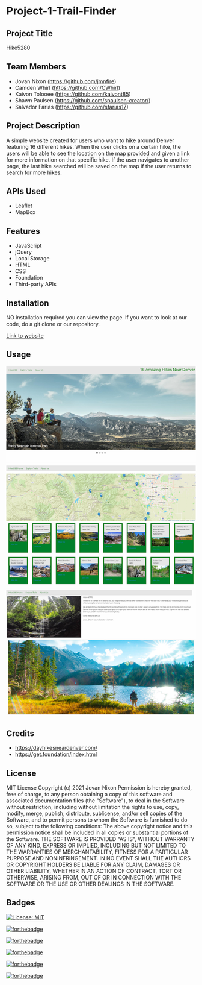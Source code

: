 # Project-1-Trail-Finder

## Project Title

Hike5280

## Team Members 

- Jovan Nixon (https://github.com/jmnfire)
- Camden Whirl (https://github.com/CWhirl)
- Kaivon Tolooee (https://github.com/kaivont85)
- Shawn Paulsen (https://github.com/spaulsen-creator/)
- Salvador Farias (https://github.com/sfarias17)

## Project Description 

A simple website created for users who want to hike around Denver featuring 16 different hikes.  When the user clicks on a certain hike, the users will be able to see the location on the map provided and given a link for more information on that specific hike.  If the user navigates to another page, the last hike searched will be saved on the map if the user returns to search for more hikes. 

## APIs Used 
- Leaflet 
- MapBox



## Features

- JavaScript
- jQuery
- Local Storage
- HTML 
- CSS
- Foundation 
- Third-party APIs



## Installation 

NO installation required you can view the page. If you want to look at our code, do a git clone or our repository. 

[Link to website](https://cwhirl.github.io/trail-finder/)

## Usage

![screenshot](assets/img/screencapture-cwhirl-github-io-trail-finder-index-html-2021-04-01-22_14_53.png)
![screenshot](assets/img/screencapture-cwhirl-github-io-trail-finder-searchlist-html-2021-04-01-22_15_15.png)
![screenshot](assets/img/screencapture-cwhirl-github-io-trail-finder-aboutus-html-2021-04-01-22_15_32.png)



## Credits 

- https://dayhikesneardenver.com/
- https://get.foundation/index.html


## License 

MIT License
Copyright (c) 2021 Jovan Nixon
Permission is hereby granted, free of charge, to any person obtaining a copy
of this software and associated documentation files (the "Software"), to deal
in the Software without restriction, including without limitation the rights
to use, copy, modify, merge, publish, distribute, sublicense, and/or sell
copies of the Software, and to permit persons to whom the Software is
furnished to do so, subject to the following conditions:
The above copyright notice and this permission notice shall be included in all
copies or substantial portions of the Software.
THE SOFTWARE IS PROVIDED "AS IS", WITHOUT WARRANTY OF ANY KIND, EXPRESS OR
IMPLIED, INCLUDING BUT NOT LIMITED TO THE WARRANTIES OF MERCHANTABILITY,
FITNESS FOR A PARTICULAR PURPOSE AND NONINFRINGEMENT. IN NO EVENT SHALL THE
AUTHORS OR COPYRIGHT HOLDERS BE LIABLE FOR ANY CLAIM, DAMAGES OR OTHER
LIABILITY, WHETHER IN AN ACTION OF CONTRACT, TORT OR OTHERWISE, ARISING FROM,
OUT OF OR IN CONNECTION WITH THE SOFTWARE OR THE USE OR OTHER DEALINGS IN THE
SOFTWARE.

## Badges

[![License: MIT](https://img.shields.io/badge/License-MIT-yellow.svg)](https://opensource.org/licenses/MIT)

[![forthebadge](https://forthebadge.com/images/badges/built-with-love.svg)](https://forthebadge.com)

[![forthebadge](https://forthebadge.com/images/badges/made-with-crayons.svg)](https://forthebadge.com)

[![forthebadge](https://forthebadge.com/images/badges/winter-is-coming.svg)](https://forthebadge.com)

[![forthebadge](https://forthebadge.com/images/badges/uses-html.svg)](https://forthebadge.com)

[![forthebadge](https://forthebadge.com/images/badges/made-with-javascript.svg)](https://forthebadge.com)